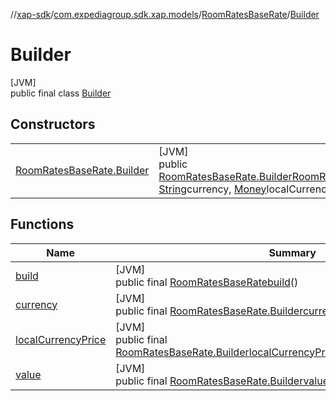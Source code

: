 //[xap-sdk](../../../../index.md)/[com.expediagroup.sdk.xap.models](../../index.md)/[RoomRatesBaseRate](../index.md)/[Builder](index.md)

# Builder

[JVM]\
public final class [Builder](index.md)

## Constructors

| | |
|---|---|
| [RoomRatesBaseRate.Builder](-room-rates-base-rate.-builder.md) | [JVM]<br>public [RoomRatesBaseRate.Builder](index.md)[RoomRatesBaseRate.Builder](-room-rates-base-rate.-builder.md)([String](https://docs.oracle.com/javase/8/docs/api/java/lang/String.html)value, [String](https://docs.oracle.com/javase/8/docs/api/java/lang/String.html)currency, [Money](../../-money/index.md)localCurrencyPrice) |

## Functions

| Name | Summary |
|---|---|
| [build](build.md) | [JVM]<br>public final [RoomRatesBaseRate](../index.md)[build](build.md)() |
| [currency](currency.md) | [JVM]<br>public final [RoomRatesBaseRate.Builder](index.md)[currency](currency.md)([String](https://docs.oracle.com/javase/8/docs/api/java/lang/String.html)currency) |
| [localCurrencyPrice](local-currency-price.md) | [JVM]<br>public final [RoomRatesBaseRate.Builder](index.md)[localCurrencyPrice](local-currency-price.md)([Money](../../-money/index.md)localCurrencyPrice) |
| [value](value.md) | [JVM]<br>public final [RoomRatesBaseRate.Builder](index.md)[value](value.md)([String](https://docs.oracle.com/javase/8/docs/api/java/lang/String.html)value) |
